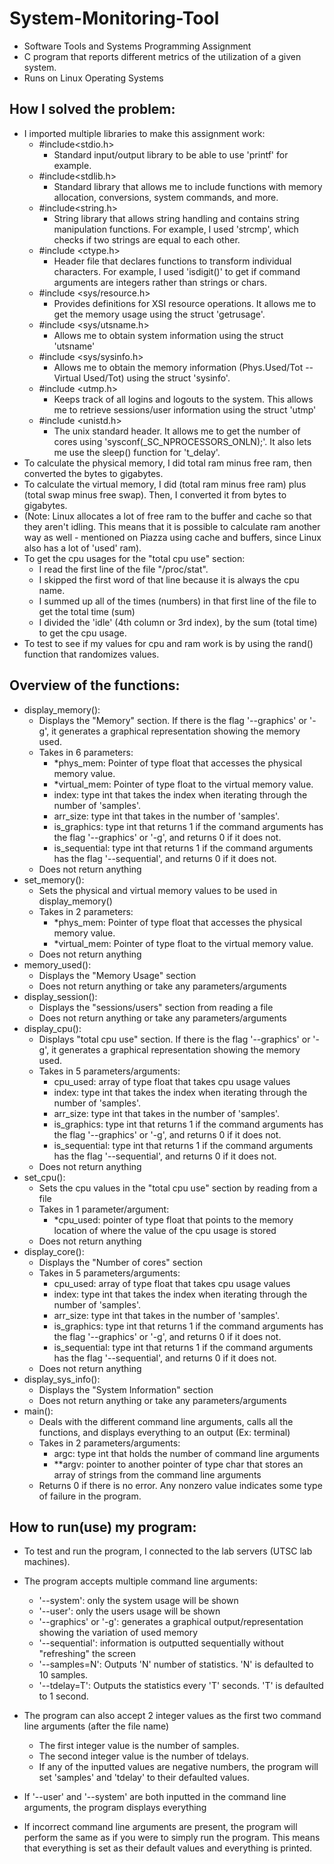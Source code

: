 # System-Monitoring-Tool
- Software Tools and Systems Programming Assignment
- C program that reports different metrics of the utilization of a given system.
- Runs on Linux Operating Systems

## How I solved the problem:
- I imported multiple libraries to make this assignment work:
   - #include<stdio.h>
     * Standard input/output library to be able to use 'printf' for example.
   - #include<stdlib.h>
     * Standard library that allows me to include functions with memory allocation, conversions, system commands, and more.
   - #include<string.h>
     * String library that allows string handling and contains string manipulation functions. For example, I used 'strcmp', which checks if two strings are equal to each other.
   - #include <ctype.h>
     * Header file that declares functions to transform individual characters. For example, I used 'isdigit()' to get if command arguments are integers rather than strings or chars.
   - #include <sys/resource.h>
     * Provides definitions for XSI resource operations. It allows me to get the memory usage using the struct 'getrusage'.
   - #include <sys/utsname.h>
     * Allows me to obtain system information using the struct 'utsname'
   - #include <sys/sysinfo.h>
     * Allows me to obtain the memory information (Phys.Used/Tot -- Virtual Used/Tot) using the struct 'sysinfo'.
   - #include <utmp.h>
     * Keeps track of all logins and logouts to the system. This allows me to retrieve sessions/user information using the struct 'utmp'
   - #include <unistd.h>
     * The unix standard header. It allows me to get the number of cores using 'sysconf(_SC_NPROCESSORS_ONLN);'. It also lets me use the sleep() function for 't_delay'.
- To calculate the physical memory, I did total ram minus free ram, then converted the bytes to gigabytes.
- To calculate the virtual memory, I did (total ram minus free ram) plus (total swap minus free swap). Then, I converted it from bytes to gigabytes. 
- (Note: Linux allocates a lot of free ram to the buffer and cache so that they aren't idling. This means that it is possible to calculate ram another way as well - mentioned on Piazza using cache and buffers, since Linux also has a lot of 'used' ram).
- To get the cpu usages for the "total cpu use" section:
    - I read the first line of the file "/proc/stat".
    - I skipped the first word of that line because it is always the cpu name.
    - I summed up all of the times (numbers) in that first line of the file to get the total time (sum)
    - I divided the 'idle' (4th column or 3rd index), by the sum (total time) to get the cpu usage.
- To test to see if my values for cpu and ram work is by using the rand() function that randomizes values.

## Overview of the functions:
- display_memory():
    - Displays the "Memory" section. If there is the flag '--graphics' or '-g', it generates a graphical representation showing the memory used.
    - Takes in 6 parameters:
        - *phys_mem: Pointer of type float that accesses the physical memory value.
        - *virtual_mem: Pointer of type float to the virtual memory value.
        - index: type int that takes the index when iterating through the number of 'samples'.
        - arr_size: type int that takes in the number of 'samples'.
        - is_graphics: type int that returns 1 if the command arguments has the flag '--graphics' or '-g', and returns 0 if it does not.
        - is_sequential: type int that returns 1 if the command arguments has the flag '--sequential', and returns 0 if it does not.
    - Does not return anything
- set_memory():
    - Sets the physical and virtual memory values to be used in display_memory()
    - Takes in 2 parameters:
        - *phys_mem: Pointer of type float that accesses the physical memory value.
        - *virtual_mem: Pointer of type float to the virtual memory value.
    - Does not return anything
- memory_used():
    - Displays the "Memory Usage" section
    - Does not return anything or take any parameters/arguments
- display_session():
    - Displays the "sessions/users" section from reading a file
    - Does not return anything or take any parameters/arguments
- display_cpu():
    - Displays "total cpu use" section. If there is the flag '--graphics' or '-g', it generates a graphical representation showing the memory used.
    - Takes in 5 parameters/arguments:
        - cpu_used: array of type float that takes cpu usage values
        - index: type int that takes the index when iterating through the number of 'samples'.
        - arr_size: type int that takes in the number of 'samples'.
        - is_graphics: type int that returns 1 if the command arguments has the flag '--graphics' or '-g', and returns 0 if it does not.
        - is_sequential: type int that returns 1 if the command arguments has the flag '--sequential', and returns 0 if it does not.
    - Does not return anything
- set_cpu():
    - Sets the cpu values in the "total cpu use" section by reading from a file
    - Takes in 1 parameter/argument:
        - *cpu_used: pointer of type float that points to the memory location of where the value of the cpu usage is stored
    - Does not return anything
- display_core():
    - Displays the "Number of cores" section
    - Takes in 5 parameters/arguments:
        - cpu_used: array of type float that takes cpu usage values
        - index: type int that takes the index when iterating through the number of 'samples'.
        - arr_size: type int that takes in the number of 'samples'.
        - is_graphics: type int that returns 1 if the command arguments has the flag '--graphics' or '-g', and returns 0 if it does not.
        - is_sequential: type int that returns 1 if the command arguments has the flag '--sequential', and returns 0 if it does not.
    - Does not return anything
- display_sys_info():
    - Displays the "System Information" section
    - Does not return anything or take any parameters/arguments
- main():
    - Deals with the different command line arguments, calls all the functions, and displays everything to an output (Ex: terminal)
    - Takes in 2 parameters/arguments:
        - argc: type int that holds the number of command line arguments
        - **argv: pointer to another pointer of type char that stores an array of strings from the command line arguments
    - Returns 0 if there is no error. Any nonzero value indicates some type of failure in the program.

## How to run(use) my program:
- To test and run the program, I connected to the lab servers (UTSC lab machines).
- The program accepts multiple command line arguments:
    - '--system': only the system usage will be shown
    - '--user': only the users usage will be shown
    - '--graphics' or '-g': generates a graphical output/representation showing the variation of used memory
    - '--sequential': information is outputted sequentially without "refreshing" the screen
    - '--samples=N': Outputs 'N' number of statistics. 'N' is defaulted to 10 samples.
    - '--tdelay=T': Outputs the statistics every 'T' seconds. 'T' is defaulted to 1 second.

- The program can also accept 2 integer values as the first two command line arguments (after the file name)
    - The first integer value is the number of samples.
    - The second integer value is the number of tdelays.
    - If any of the inputted values are negative numbers, the program will set 'samples' and 'tdelay' to their defaulted values.

- If '--user' and '--system' are both inputted in the command line arguments, the program displays everything
- If incorrect command line arguments are present, the program will perform the same as if you were to simply run the program. This means that everything is set as their default values and everything is printed.

